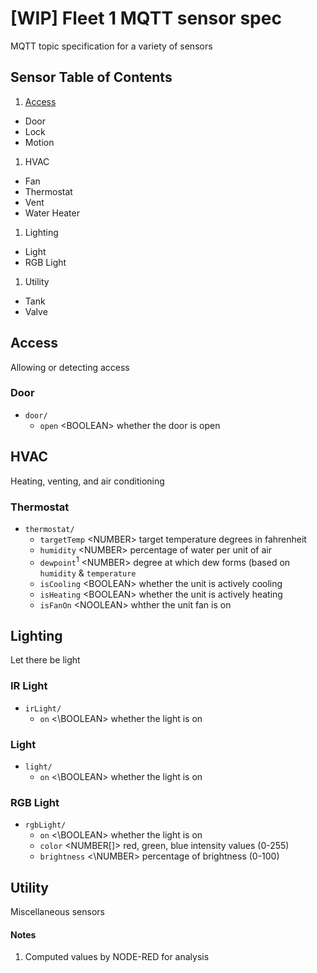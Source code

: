 # [WIP] Fleet 1 MQTT sensor spec
MQTT topic specification for a variety of sensors

## Sensor Table of Contents
1. [Access](#access)
  - Door
  - Lock
  - Motion
1. HVAC
  - Fan
  - Thermostat
  - Vent
  - Water Heater
1. Lighting
  - Light
  - RGB Light
1. Utility
  - Tank
  - Valve

## Access
Allowing or detecting access

### Door
- `door/`
  - `open` \<BOOLEAN\> whether the door is open

## HVAC
Heating, venting, and air conditioning

### Thermostat
- `thermostat/`
  - `targetTemp` \<NUMBER\> target temperature degrees in fahrenheit
  - `humidity` \<NUMBER\> percentage of water per unit of air
  - `dewpoint`<sup>1</sup> \<NUMBER\> degree at which dew forms (based on `humidity` & `temperature`
  - `isCooling` \<BOOLEAN\> whether the unit is actively cooling
  - `isHeating` \<BOOLEAN\> whether the unit is actively heating
  - `isFanOn` \<NOOLEAN\> whther the unit fan is on

## Lighting
Let there be light

### IR Light
- `irLight/`
  - `on` <\BOOLEAN\> whether the light is on

### Light
- `light/`
  - `on` <\BOOLEAN\> whether the light is on

### RGB Light
- `rgbLight/`
  - `on` <\BOOLEAN\> whether the light is on
  - `color` \<NUMBER[]\> red, green, blue intensity values (0-255)
  - `brightness` <\NUMBER\> percentage of brightness (0-100)

## Utility
Miscellaneous sensors

#### Notes
1. Computed values by NODE-RED for analysis
